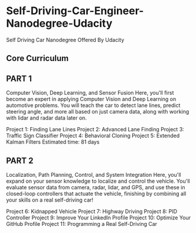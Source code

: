 # Self-Driving-Car-Engineer-Nanodegree-Udacity
Self Driving Car Nanodegree Offered By Udacity

## Core Curriculum

## PART 1
Computer Vision, Deep Learning, and Sensor Fusion
Here, you'll first become an expert in applying Computer Vision and Deep Learning on automotive problems. You will teach the car to detect lane lines, predict steering angle, and more all based on just camera data, along with working with lidar and radar data later on.

Project 1: Finding Lane Lines
Project 2: Advanced Lane Finding
Project 3: Traffic Sign Classifier
Project 4: Behavioral Cloning
Project 5: Extended Kalman Filters
Estimated time: 81 days

## PART 2
Localization, Path Planning, Control, and System Integration
Here, you'll expand on your sensor knowledge to localize and control the vehicle. You'll evaluate sensor data from camera, radar, lidar, and GPS, and use these in closed-loop controllers that actuate the vehicle, finishing by combining all your skills on a real self-driving car!

Project 6: Kidnapped Vehicle
Project 7: Highway Driving
Project 8: PID Controller
Project 9: Improve Your LinkedIn Profile
Project 10: Optimize Your GitHub Profile
Project 11: Programming a Real Self-Driving Car
